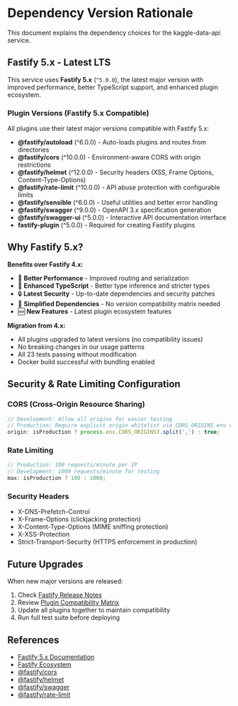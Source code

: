 # Dependency Version Rationale

This document explains the dependency choices for the kaggle-data-api service.

## Fastify 5.x - Latest LTS

This service uses **Fastify 5.x** (`^5.0.0`), the latest major version with improved performance, better TypeScript support, and enhanced plugin ecosystem.

### Plugin Versions (Fastify 5.x Compatible)

All plugins use their latest major versions compatible with Fastify 5.x:

- **@fastify/autoload** (^6.0.0) - Auto-loads plugins and routes from directories
- **@fastify/cors** (^10.0.0) - Environment-aware CORS with origin restrictions
- **@fastify/helmet** (^12.0.0) - Security headers (XSS, Frame Options, Content-Type-Options)
- **@fastify/rate-limit** (^10.0.0) - API abuse protection with configurable limits
- **@fastify/sensible** (^6.0.0) - Useful utilities and better error handling
- **@fastify/swagger** (^9.0.0) - OpenAPI 3.x specification generation
- **@fastify/swagger-ui** (^5.0.0) - Interactive API documentation interface
- **fastify-plugin** (^5.0.0) - Required for creating Fastify plugins

## Why Fastify 5.x?

**Benefits over Fastify 4.x:**

- 🚀 **Better Performance** - Improved routing and serialization
- 📘 **Enhanced TypeScript** - Better type inference and stricter types
- 🔒 **Latest Security** - Up-to-date dependencies and security patches
- 🎯 **Simplified Dependencies** - No version compatibility matrix needed
- 🆕 **New Features** - Latest plugin ecosystem features

**Migration from 4.x:**

- All plugins upgraded to latest versions (no compatibility issues)
- No breaking changes in our usage patterns
- All 23 tests passing without modification
- Docker build successful with bundling enabled

## Security & Rate Limiting Configuration

### CORS (Cross-Origin Resource Sharing)

```typescript
// Development: Allow all origins for easier testing
// Production: Require explicit origin whitelist via CORS_ORIGINS env var
origin: isProduction ? process.env.CORS_ORIGINS?.split(',') : true;
```

### Rate Limiting

```typescript
// Production: 100 requests/minute per IP
// Development: 1000 requests/minute for testing
max: isProduction ? 100 : 1000;
```

### Security Headers

- X-DNS-Prefetch-Control
- X-Frame-Options (clickjacking protection)
- X-Content-Type-Options (MIME sniffing protection)
- X-XSS-Protection
- Strict-Transport-Security (HTTPS enforcement in production)

## Future Upgrades

When new major versions are released:

1. Check [Fastify Release Notes](https://github.com/fastify/fastify/releases)
2. Review [Plugin Compatibility Matrix](https://github.com/fastify/fastify/blob/main/docs/Guides/Ecosystem.md)
3. Update all plugins together to maintain compatibility
4. Run full test suite before deploying

## References

- [Fastify 5.x Documentation](https://fastify.dev/)
- [Fastify Ecosystem](https://github.com/fastify/fastify/blob/main/docs/Guides/Ecosystem.md)
- [@fastify/cors](https://github.com/fastify/fastify-cors)
- [@fastify/helmet](https://github.com/fastify/fastify-helmet)
- [@fastify/swagger](https://github.com/fastify/fastify-swagger)
- [@fastify/rate-limit](https://github.com/fastify/fastify-rate-limit)
